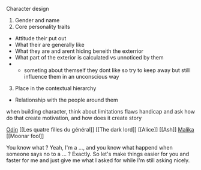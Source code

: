 Character design
1. Gender and name
2. Core personality traits
 * Attitude their put out
 * What their are generally like
 * What they are and arent hiding beneith the exterrior
 * What part of the exterior is calculated vs unnoticed by them
 *  - someting about themself they dont like so try to keep away but still influence them in an unconscious way
3. Place in the contextual hierarchy
 * Relationship with the people around them

when building character, think about limitations flaws handicap and ask how do that create motivation, and how does it create story

[Odin](Odin)
[[Les quatre filles du général]]
[[The dark lord]]
[[Alice]]
[[Ash]]
[Malika](Malika)
[[Moonar fool]]

You know what ? Yeah, I'm a ..., and you know what happend when someone says no to a ... ? Exactly. So let's make things easier for you and faster for me and just give me what I asked for while I'm still asking nicely.
